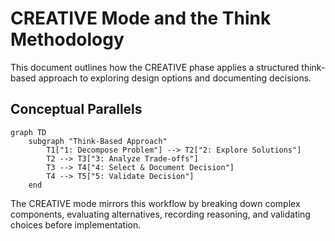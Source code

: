 # CREATIVE Mode and the Think Methodology

This document outlines how the CREATIVE phase applies a structured think-based approach to exploring design options and documenting decisions.

## Conceptual Parallels

```mermaid
graph TD
    subgraph "Think-Based Approach"
        T1["1: Decompose Problem"] --> T2["2: Explore Solutions"]
        T2 --> T3["3: Analyze Trade-offs"]
        T3 --> T4["4: Select & Document Decision"]
        T4 --> T5["5: Validate Decision"]
    end
```

The CREATIVE mode mirrors this workflow by breaking down complex components, evaluating alternatives, recording reasoning, and validating choices before implementation.

